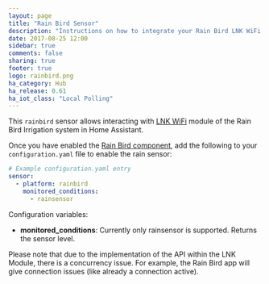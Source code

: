 ```yaml
---
layout: page
title: "Rain Bird Sensor"
description: "Instructions on how to integrate your Rain Bird LNK WiFi Module rain sensor within Home Assistant."
date: 2017-08-25 12:00
sidebar: true
comments: false
sharing: true
footer: true
logo: rainbird.png
ha_category: Hub
ha_release: 0.61
ha_iot_class: "Local Polling"
---
```


This `rainbird` sensor allows interacting with [LNK WiFi](http://www.rainbird.com/landscape/products/controllers/LNK-WiFi.htm) module of the Rain Bird Irrigation system in Home Assistant.

Once you have enabled the [Rain Bird component](/components/rainburd), add the following to your `configuration.yaml` file to enable the rain sensor:

```yaml
# Example configuration.yaml entry
sensor:
  - platform: rainbird
    monitored_conditions:
      - rainsensor
```

Configuration variables:

- **monitored_conditions**: Currently only rainsensor is supported. Returns the sensor level.

Please note that due to the implementation of the API within the LNK Module, there is a concurrency issue. For example, the Rain Bird app will give connection issues (like already a connection active).
